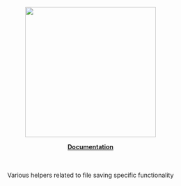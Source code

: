 <p align="center"><a href="https://docs.corets.io"><img src="https://corets.github.io/public/logo-github-readme.svg" width="300"/></a></p>

<p align="center"><b><a href="https://docs.corets.io/helpers/save-helpers">Documentation</a></b><br/><br/><br/></p>

<p align="center">Various helpers related to file saving specific functionality</p>
